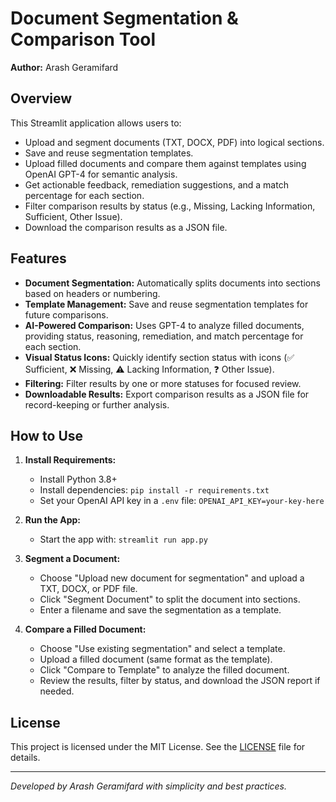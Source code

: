 # Document Segmentation & Comparison Tool

**Author:** Arash Geramifard

## Overview
This Streamlit application allows users to:
- Upload and segment documents (TXT, DOCX, PDF) into logical sections.
- Save and reuse segmentation templates.
- Upload filled documents and compare them against templates using OpenAI GPT-4 for semantic analysis.
- Get actionable feedback, remediation suggestions, and a match percentage for each section.
- Filter comparison results by status (e.g., Missing, Lacking Information, Sufficient, Other Issue).
- Download the comparison results as a JSON file.

## Features
- **Document Segmentation:** Automatically splits documents into sections based on headers or numbering.
- **Template Management:** Save and reuse segmentation templates for future comparisons.
- **AI-Powered Comparison:** Uses GPT-4 to analyze filled documents, providing status, reasoning, remediation, and match percentage for each section.
- **Visual Status Icons:** Quickly identify section status with icons (✅ Sufficient, ❌ Missing, ⚠️ Lacking Information, ❓ Other Issue).
- **Filtering:** Filter results by one or more statuses for focused review.
- **Downloadable Results:** Export comparison results as a JSON file for record-keeping or further analysis.

## How to Use
1. **Install Requirements:**
   - Install Python 3.8+
   - Install dependencies: `pip install -r requirements.txt`
   - Set your OpenAI API key in a `.env` file: `OPENAI_API_KEY=your-key-here`

2. **Run the App:**
   - Start the app with: `streamlit run app.py`

3. **Segment a Document:**
   - Choose "Upload new document for segmentation" and upload a TXT, DOCX, or PDF file.
   - Click "Segment Document" to split the document into sections.
   - Enter a filename and save the segmentation as a template.

4. **Compare a Filled Document:**
   - Choose "Use existing segmentation" and select a template.
   - Upload a filled document (same format as the template).
   - Click "Compare to Template" to analyze the filled document.
   - Review the results, filter by status, and download the JSON report if needed.

## License
This project is licensed under the MIT License. See the [LICENSE](LICENSE) file for details.

---

*Developed by Arash Geramifard with simplicity and best practices.* 
